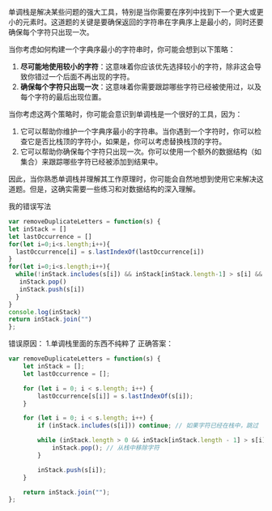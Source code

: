 单调栈是解决某些问题的强大工具，特别是当你需要在序列中找到下一个更大或更小的元素时。这道题的关键是要确保返回的字符串在字典序上是最小的，同时还要确保每个字符只出现一次。

当你考虑如何构建一个字典序最小的字符串时，你可能会想到以下策略：

1. **尽可能地使用较小的字符**：这意味着你应该优先选择较小的字符，除非这会导致你错过一个后面不再出现的字符。
2. **确保每个字符只出现一次**：这意味着你需要跟踪哪些字符已经被使用过，以及每个字符的最后出现位置。

当你考虑这两个策略时，你可能会意识到单调栈是一个很好的工具，因为：

1. 它可以帮助你维护一个字典序最小的字符串。当你遇到一个字符时，你可以检查它是否比栈顶的字符小，如果是，你可以考虑替换栈顶的字符。
2. 它可以帮助你确保每个字符只出现一次。你可以使用一个额外的数据结构（如集合）来跟踪哪些字符已经被添加到结果中。

因此，当你熟悉单调栈并理解其工作原理时，你可能会自然地想到使用它来解决这道题。但是，这确实需要一些练习和对数据结构的深入理解。

我的错误写法
```javaScript
var removeDuplicateLetters = function(s) {
let inStack = []
let lastOccurrence = []
for(let i=0;i<s.length;i++){
  lastOccurrence[i] = s.lastIndexOf(lastOccurrence[i])
}
for(let i=0;i<s.length;i++){
  while(!inStack.includes(s[i]) && inStack[inStack.length-1] > s[i] && lastOccurrence.indexOf(inStack[inStack.length-1]) > i){
   inStack.pop()
   inStack.push(s[i])
  }
}
console.log(inStack)
return inStack.join("")
};

```
错误原因：
1.单调栈里面的东西不纯粹了
正确答案：
```javaScript
var removeDuplicateLetters = function(s) {
    let inStack = [];
    let lastOccurrence = [];

    for (let i = 0; i < s.length; i++) {
        lastOccurrence[s[i]] = s.lastIndexOf(s[i]);
    }

    for (let i = 0; i < s.length; i++) {
        if (inStack.includes(s[i])) continue; // 如果字符已经在栈中，跳过

        while (inStack.length > 0 && inStack[inStack.length - 1] > s[i] && lastOccurrence[inStack[inStack.length - 1]] > i) {
            inStack.pop(); // 从栈中移除字符
        }

        inStack.push(s[i]);
    }

    return inStack.join("");
};

```
